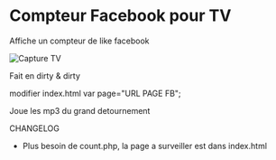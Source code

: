 Compteur Facebook pour TV
==============

Affiche un compteur de like facebook

![Capture TV](https://raw.github.com/luckybirdfr/facebook_count/master/capture.jpg)

Fait en dirty & dirty

modifier index.html
var page="URL PAGE FB";

Joue les mp3 du grand detournement


CHANGELOG
* Plus besoin de count.php, la page a surveiller est dans index.html
